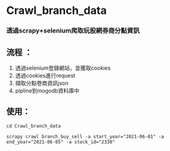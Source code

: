 # Crawl_branch_data
### 透過scrapy+selenium爬取玩股網券商分點資訊
## 流程 ：
1. 透過selenium登錄網站，並獲取cookies
2. 透過cookies進行request
3. 擷取分點卷商資訊json
4. pipline到mogodb資料庫中
## 使用：

```
cd Crawl_branch_data

scrapy crawl branch_buy_sell -a start_year="2021-06-01" -a end_year="2021-06-05" -a stock_id="2330"

```
